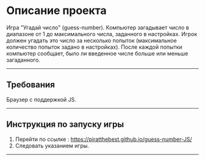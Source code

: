 # Описание проекта
Игра "Угадай число" (guess-number). Компьютер загадывает число в диапазоне от 1 до максимального числа, заданного в настройках. Игрок должен угадать это число за несколько попыток (максимальное количество попыток задано в настройках). После каждой попытки компьютер сообщает, было ли введенное числе больше или меньше загаданного.

* * *

## Требования

Браузер с поддержкой JS.

* * *

## Инструкция по запуску игры

1. Перейти по ссылке : <https://piratthebest.github.io/guess-number-JS/>
2. Следовать указанием игры.

* * *
